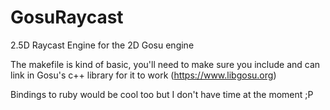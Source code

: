 # GosuRaycast
2.5D Raycast Engine for the 2D Gosu engine

The makefile is kind of basic, you'll need to make sure you include and can link in Gosu's c++ library for it to work (https://www.libgosu.org)

Bindings to ruby would be cool too but I don't have time at the moment ;P

